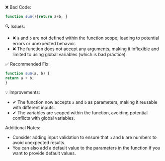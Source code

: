 ❌ Bad Code:
```javascript
function sum(){return a+b; }
```

🔍 Issues:
* ❌ `a` and `b` are not defined within the function scope, leading to potential errors or unexpected behavior.
* ❌ The function does not accept any arguments, making it inflexible and limited to using global variables (which is bad
practice).

✅ Recommended Fix:

```javascript
function sum(a, b) {
return a + b;
}
```

💡 Improvements:
* ✔ The function now accepts `a` and `b` as parameters, making it reusable with different inputs.
* ✔ The variables are scoped within the function, avoiding potential conflicts with global variables.

Additional Notes:

* Consider adding input validation to ensure that `a` and `b` are numbers to avoid unexpected results.
* You can also add a default value to the parameters in the function if you want to provide default values.